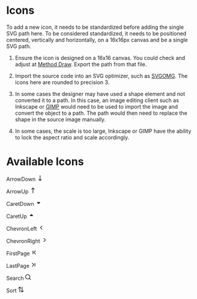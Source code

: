 # Icons

To add a new icon, it needs to be standardized before adding the single SVG path here. To be considered standardized, it needs to be positioned centered, vertically and horizontally, on a 16x16px canvas and be a single SVG path.

1. Ensure the icon is designed on a 16x16 canvas. You could check and adjust at [Method Draw](https://editor.method.ac/). Export the path from that file.

2. Import the source code into an SVG optimizer, such as [SVGOMG](https://jakearchibald.github.io/svgomg/). The icons here are rounded to precision 3.

3. In some cases the designer may have used a shape element and not converted it to a path. In this case, an image editing client such as Inkscape or [GIMP](https://www.gimp.org/downloads/) would need to be used to import the image and convert the object to a path. The path would then need to replace the shape in the source image manually.

4. In some cases, the scale is too large, Inkscape or GIMP have the ability to lock the aspect ratio and scale accordingly.


# Available Icons
ArrowDown   <img src="../../assets/ArrowDown.svg" width="16" height="16">

ArrowUp  <img src="../../assets/ArrowUp.svg" width="16" height="16">

CaretDown  <img src="../../assets/CaretDown.svg" width="16" height="16">

CaretUp  <img src="../../assets/CaretUp.svg" width="16" height="16">

ChevronLeft  <img src="../../assets/ChevronLeft.svg" width="16" height="16">

ChevronRight  <img src="../../assets/ChevronRight.svg" width="16" height="16">

FirstPage  <img src="../../assets/FirstPage.svg" width="16" height="16">

LastPage  <img src="../../assets/LastPage.svg" width="16" height="16">

Search  <img src="../../assets/Search.svg" width="16" height="16">

Sort  <img src="../../assets/Sort.svg" width="16" height="16">
